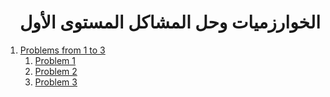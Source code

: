 <div dir="rtl">

# الخوارزميات وحل المشاكل المستوى الأول

</div>

1. [Problems from 1 to 3](src/_1_problems_from_1_to_3)
    1. [Problem 1](src/_1_problems_from_1_to_3/_1_1_problem_1)
    2. [Problem 2](src/_1_problems_from_1_to_3/_1_2_problem_2)
    3. [Problem 3](src/_1_problems_from_1_to_3/_1_3_problem_3)